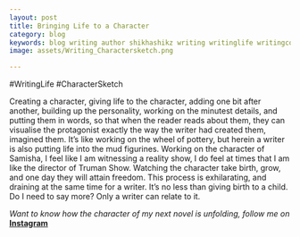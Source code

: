 ```yaml
---
layout: post
title: Bringing Life to a Character
category: blog
keywords: blog writing author shikhashikz writing writinglife writingcommunity charactersketch
image: assets/Writing_Charactersketch.png

---
```

#WritingLife #CharacterSketch

Creating a character, giving life to the character, adding one bit after another, building up the personality, working on the minutest details, and putting them in words, so that when the reader reads about them, they can visualise the protagonist exactly the way the writer had created them, imagined them. It’s like working on the wheel of pottery, but herein a writer is also putting life into the mud figurines. Working on the character of Samisha, I feel like I am witnessing a reality show, I do feel at times that I am like the director of Truman Show. Watching the character take birth, grow, and one day they will attain freedom. This process is exhilarating, and draining at the same time for a writer. It’s no less than giving birth to a child. Do I need to say more? Only a writer can relate to it. 

*Want to know how the character of my next novel is unfolding, follow me on* **[Instagram](https://www.instagram.com/novelistinaction/)**
